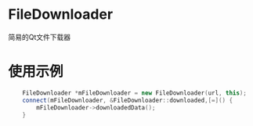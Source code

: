 # FileDownloader
简易的Qt文件下载器

# 使用示例
```cpp
    FileDownloader *mFileDownloader = new FileDownloader(url, this);
    connect(mFileDownloader, &FileDownloader::downloaded,[=]() {        
        mFileDownloader->downloadedData();
    }
```